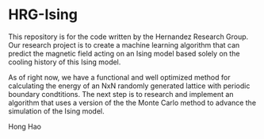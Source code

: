 # HRG-Ising

This repository is for the code written by the Hernandez Research Group.
Our research project is to create a machine learning algorithm that can
predict the magnetic field acting on an Ising model based solely on the
cooling history of this Ising model.

As of right now, we have a functional and well optimized method for
calculating the energy of an NxN randomly generated lattice with
periodic boundary condtitions. The next step is to research and
implement an algorithm that uses a version of the the Monte Carlo method
to advance the simulation of the Ising model.

Hong Hao
